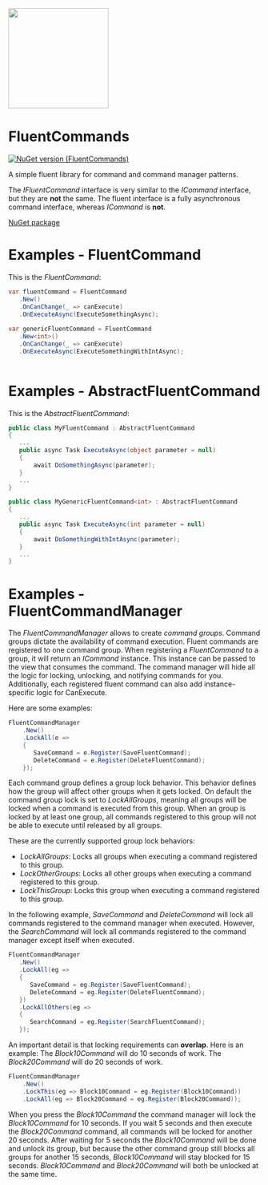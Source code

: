 <img src="https://github.com/onixion/FluentCommands/blob/main/Assets/Icon.jpg" width="200" height="200">

# FluentCommands
[![NuGet version (FluentCommands)](https://img.shields.io/nuget/v/AlinSpace.FluentCommands.svg?style=flat-square)](https://www.nuget.org/packages/AlinSpace.FluentCommands/)

A simple fluent library for command and command manager patterns.

The *IFluentCommand* interface is very similar to the *ICommand* interface, but they are **not** the same.
The fluent interface is a fully asynchronous command interface, whereas *ICommand* is **not**.

[NuGet package](https://www.nuget.org/packages/AlinSpace.FluentCommands/)

# Examples - FluentCommand

This is the *FluentCommand*:

 ```csharp
var fluentCommand = FluentCommand
    .New()
    .OnCanChange(_ => canExecute)
    .OnExecuteAsync(ExecuteSomethingAsync);
    
var genericFluentCommand = FluentCommand
    .New<int>()
    .OnCanChange(_ => canExecute)
    .OnExecuteAsync(ExecuteSomethingWithIntAsync);
    
```

# Examples - AbstractFluentCommand

This is the *AbstractFluentCommand*:

 ```csharp
public class MyFluentCommand : AbstractFluentCommand
{
    ...
    public async Task ExecuteAsync(object parameter = null)
    {
        await DoSomethingAsync(parameter);
    }
    ...
}

public class MyGenericFluentCommand<int> : AbstractFluentCommand
{
    ...
    public async Task ExecuteAsync(int parameter = null)
    {
        await DoSomethingWithIntAsync(parameter);
    }
    ...
}
```

# Examples - FluentCommandManager

The *FluentCommandManager* allows to create *command groups*. 
Command groups dictate the availability of command execution.
Fluent commands are registered to one command group.
When registering a *FluentCommand* to a group, it will return an *ICommand* instance.
This instance can be passed to the view that consumes the command.
The command manager will hide all the logic for locking, unlocking, and notifying commands for you.
Additionally, each registered fluent command can also add instance-specific logic for CanExecute.

Here are some examples:

```csharp
FluentCommandManager
    .New()
    .LockAll(e => 
    {
       SaveCommand = e.Register(SaveFluentCommand);
       DeleteCommand = e.Register(DeleteFluentCommand);
    });
```

Each command group defines a group lock behavior. This behavior defines how the group will affect other groups when it gets locked.
On default the command group lock is set to *LockAllGroups*, meaning all groups will be locked when a command is executed from this group.
When an group is locked by at least one group, all commands registered to this group will not be able to execute until released by all groups.

These are the currently supported group lock behaviors:
 * *LockAllGroups*: Locks all groups when executing a command registered to this group.
 * *LockOtherGroups*: Locks all other groups when executing a command registered to this group.
 * *LockThisGroup*: Locks this group when executing a command registered to this group.
 
 In the following example, *SaveCommand* and *DeleteCommand* will lock all commands registered to the command manager when executed.
 However, the *SearchCommand* will lock all commands registered to the command manager except itself when executed.
 
 ```csharp
FluentCommandManager
    .New()
    .LockAll(eg => 
    {
       SaveCommand = eg.Register(SaveFluentCommand);
       DeleteCommand = eg.Register(DeleteFluentCommand);
    })
    .LockAllOthers(eg => 
    {
       SearchCommand = eg.Register(SearchFluentCommand);
    });
```

An important detail is that locking requirements can **overlap**.
Here is an example:
The *Block10Command* will do 10 seconds of work.
The *Block20Command* will do 20 seconds of work.

```csharp
FluentCommandManager
    .New()
    .LockThis(eg => Block10Command = eg.Register(Block10Command))
    .LockAll(eg => Block20Command = eg.Register(Block20Command));
```

When you press the *Block10Command* the command manager will lock the *Block10Command* for 10 seconds.
If you wait 5 seconds and then execute the *Block20Command* command, all commands will be locked for another 20 seconds.
After waiting for 5 seconds the *Block10Command* will be done and unlock its group, but because the other command group still blocks all groups for another 15 seconds, *Block10Command* will stay blocked for 15 seconds.
*Block10Command* and *Block20Command* will both be unlocked at the same time.
